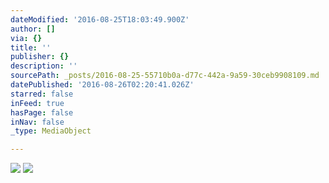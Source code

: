 ```yaml
---
dateModified: '2016-08-25T18:03:49.900Z'
author: []
via: {}
title: ''
publisher: {}
description: ''
sourcePath: _posts/2016-08-25-55710b0a-d77c-442a-9a59-30ceb9908109.md
datePublished: '2016-08-26T02:20:41.026Z'
starred: false
inFeed: true
hasPage: false
inNav: false
_type: MediaObject

---
```

![](https://the-grid-user-content.s3-us-west-2.amazonaws.com/547518a1-47db-4955-a7dd-2c96482e3f94.jpg)
![](webkit-fake-url://809f89c1-f8e6-4a25-9ebb-d53246106da4/imagejpeg)